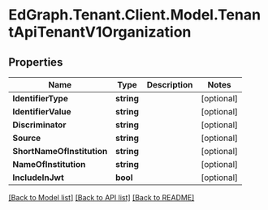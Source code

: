 # EdGraph.Tenant.Client.Model.TenantApiTenantV1Organization

## Properties

Name | Type | Description | Notes
------------ | ------------- | ------------- | -------------
**IdentifierType** | **string** |  | [optional] 
**IdentifierValue** | **string** |  | [optional] 
**Discriminator** | **string** |  | [optional] 
**Source** | **string** |  | [optional] 
**ShortNameOfInstitution** | **string** |  | [optional] 
**NameOfInstitution** | **string** |  | [optional] 
**IncludeInJwt** | **bool** |  | [optional] 

[[Back to Model list]](../README.md#documentation-for-models) [[Back to API list]](../README.md#documentation-for-api-endpoints) [[Back to README]](../README.md)

